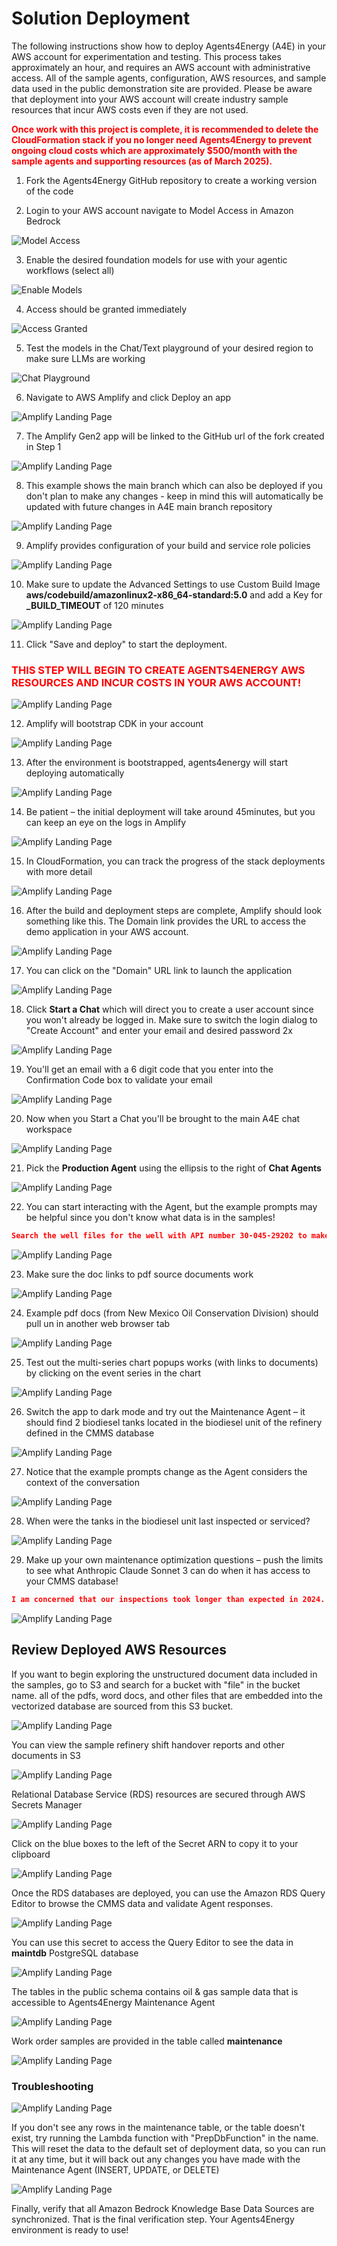 # Solution Deployment
The following instructions show how to deploy Agents4Energy (A4E) in your AWS account for experimentation and testing.  This process takes approximately an hour, and requires an AWS account with administrative access.  All of the sample agents, configuration, AWS resources, and sample data used in the public demonstration site are provided.  Please be aware that deployment into your AWS account will create industry sample resources that incur AWS costs even if they are not used.  

<span style="color: red; font-weight: bold;">Once work with this project is complete, it is recommended to delete the CloudFormation stack if you no longer need Agents4Energy to prevent ongoing cloud costs which are approximately $500/month with the sample agents and supporting resources (as of March 2025).</span>

1. Fork the Agents4Energy GitHub repository to create a working version of the code 

2. Login to your AWS account navigate to Model Access in Amazon Bedrock

![Model Access](assets/images/A4E-Deploy01.png)

3. Enable the desired foundation models for use with your agentic workflows (select all)

![Enable Models](assets/images/A4E-Deploy02.png)

4. Access should be granted immediately

![Access Granted](assets/images/A4E-Deploy03.png)

5. Test the models in the Chat/Text playground of your desired region to make sure LLMs are working

![Chat Playground](assets/images/A4E-Deploy04.png)

6. Navigate to AWS Amplify and click Deploy an app

![Amplify Landing Page](assets/images/A4E-Deploy05.png)

7. The Amplify Gen2 app will be linked to the GitHub url of the fork created in Step 1

![Amplify Landing Page](assets/images/A4E-Deploy06.png)

8. This example shows the main branch which can also be deployed if you don't plan to make any changes - keep in mind this will automatically be updated with future changes in A4E main branch repository

![Amplify Landing Page](assets/images/A4E-Deploy07.png)

9. Amplify provides configuration of your build and service role policies

![Amplify Landing Page](assets/images/A4E-Deploy08.png)

10. Make sure to update the Advanced Settings to use Custom Build Image **aws/codebuild/amazonlinux2-x86_64-standard:5.0** and add a Key for **_BUILD_TIMEOUT** of 120 minutes

![Amplify Landing Page](assets/images/A4E-Deploy09.png)

11. Click "Save and deploy" to start the deployment.  
###  <span style="color:red">**THIS STEP WILL BEGIN TO CREATE AGENTS4ENERGY AWS RESOURCES AND INCUR COSTS IN YOUR AWS ACCOUNT!**</span>

![Amplify Landing Page](assets/images/A4E-Deploy10.png)

12. Amplify will bootstrap CDK in your account

![Amplify Landing Page](assets/images/A4E-Deploy11.png)

13. After the environment is bootstrapped, agents4energy will start deploying automatically

![Amplify Landing Page](assets/images/A4E-Deploy12.png)

14. Be patient – the initial deployment will take around 45minutes, but you can keep an eye on the logs in Amplify

![Amplify Landing Page](assets/images/A4E-Deploy13.png)

15. In CloudFormation, you can track the progress of the stack deployments with more detail

![Amplify Landing Page](assets/images/A4E-Deploy14.png)

16. After the build and deployment steps are complete, Amplify should look something like this.  The Domain link provides the URL to access the demo application in your AWS account.

![Amplify Landing Page](assets/images/A4E-Deploy15.png)

17. You can click on the "Domain" URL link to launch the application

![Amplify Landing Page](assets/images/A4E-Deploy16.png)

18. Click **Start a Chat** which will direct you to create a user account since you won't already be logged in.  Make sure to switch the login dialog to "Create Account" and enter your email and desired password 2x

![Amplify Landing Page](assets/images/A4E-Deploy17.png)

19. You'll get an email with a 6 digit code that you enter into the Confirmation Code box to validate your email

![Amplify Landing Page](assets/images/A4E-Deploy18.png)

20. Now when you Start a Chat you'll be brought to the main A4E chat workspace

![Amplify Landing Page](assets/images/A4E-Deploy19.png)

21. Pick the **Production Agent** using the ellipsis to the right of **Chat Agents**

![Amplify Landing Page](assets/images/A4E-Deploy20.png)

22. You can start interacting with the Agent, but the example prompts may be helpful since you don't know what data is in the samples!

```json
Search the well files for the well with API number 30-045-29202 to make a table with type of operation (drilling, completion, workover, plugging, other), text from the report describing operational details, and document title. Also execute a sql query to get the total monthly oil, gas and water production from this well. Create a plot with both the event data and the production data.
```

![Amplify Landing Page](assets/images/A4E-Deploy21.png)

23. Make sure the doc links to pdf source documents work

![Amplify Landing Page](assets/images/A4E-Deploy22.png)

24. Example pdf docs (from New Mexico Oil Conservation Division) should pull un in another web browser tab

![Amplify Landing Page](assets/images/A4E-Deploy23.png)

25. Test out the multi-series chart popups works (with links to documents) by clicking on the event series in the chart

![Amplify Landing Page](assets/images/A4E-Deploy24.png)

26. Switch the app to dark mode and try out the Maintenance Agent – it should find 2 biodiesel tanks located in the biodiesel unit of the refinery defined in the CMMS database

![Amplify Landing Page](assets/images/A4E-Deploy25.png)

27. Notice that the example prompts change as the Agent considers the context of the conversation

![Amplify Landing Page](assets/images/A4E-Deploy26.png)

28. When were the tanks in the biodiesel unit last inspected or serviced?

![Amplify Landing Page](assets/images/A4E-Deploy27.png)

29. Make up your own maintenance optimization questions – push the limits to see what Anthropic Claude Sonnet 3 can do when it has access to your CMMS database!
```json
I am concerned that our inspections took longer than expected in 2024.  Time is money in the refinery business since every day I have the biodiesel unit at reduced capacity it costs me $15,000.  If I want to make sure the inspections complete on time so we don't have to take the unit offline longer than planned, which technician should I have do the work based on the inspections last year?
```
![Amplify Landing Page](assets/images/A4E-Deploy28.png)

## Review Deployed AWS Resources
If you want to begin exploring the unstructured document data included in the samples, go to S3 and search for a bucket with "file" in the bucket name.  all of the pdfs, word docs, and other files that are embedded into the vectorized database are sourced from this S3 bucket.

![Amplify Landing Page](assets/images/A4E-Deploy29.png)

You can view the sample refinery shift handover reports and other documents in S3

![Amplify Landing Page](assets/images/A4E-Deploy30.png)

Relational Database Service (RDS) resources are secured through AWS Secrets Manager

![Amplify Landing Page](assets/images/A4E-Deploy31.png)

Click on the blue boxes to the left of the Secret ARN to copy it to your clipboard

![Amplify Landing Page](assets/images/A4E-Deploy32.png)

Once the RDS databases are deployed, you can use the Amazon RDS Query Editor to browse the CMMS data and validate Agent responses.

![Amplify Landing Page](assets/images/A4E-Deploy33.png)

You can use this secret to access the Query Editor to see the data in **maintdb** PostgreSQL database

![Amplify Landing Page](assets/images/A4E-Deploy34.png)

The tables in the public schema contains oil & gas sample data that is accessible to Agents4Energy Maintenance Agent 

![Amplify Landing Page](assets/images/A4E-Deploy35.png)

Work order samples are provided in the table called **maintenance**

![Amplify Landing Page](assets/images/A4E-Deploy36.png)

### Troubleshooting

![Amplify Landing Page](assets/images/A4E-Deploy37.png)

If you don't see any rows in the maintenance table, or the table doesn't exist, try running the Lambda function with "PrepDbFunction" in the name.  This will reset the data to the default set of deployment data, so you can run it at any time, but it will back out any changes you have made with the Maintenance Agent (INSERT, UPDATE, or DELETE) 

![Amplify Landing Page](assets/images/A4E-Deploy38.png)

Finally, verify that all Amazon Bedrock Knowledge Base Data Sources are synchronized.  That is the final verification step.  Your Agents4Energy environment is ready to use! 